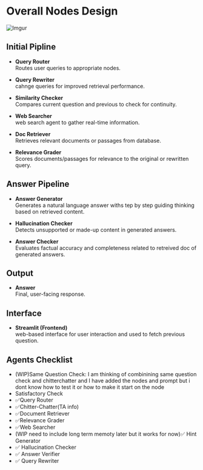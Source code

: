 # Overall Nodes Design

![Imgur](https://imgur.com/7xH47Kn.png)

## Initial Pipline

- **Query Router**  
  Routes user queries to appropriate nodes.

- **Query Rewriter**  
  cahnge queries for improved retrieval performance.

- **Similarity Checker**  
  Compares current question and previous to check for continuity.

- **Web Searcher**  
  web search agent to gather real-time information.

- **Doc Retriever**  
  Retrieves relevant documents or passages from database.

- **Relevance Grader**  
  Scores documents/passages for relevance to the original or rewritten query.

## Answer Pipeline

- **Answer Generator**  
  Generates a natural language answer withs tep by step guiding thinking based on retrieved content.

- **Hallucination Checker**  
  Detects unsupported or made-up content in generated answers.

- **Answer Checker**  
  Evaluates factual accuracy and completeness related to retreived doc of generated answers.

## Output

- **Answer**  
  Final, user-facing response.

## Interface

- **Streamlit (Frontend)**  
  web-based interface for user interaction and used to fetch previous question.


## Agents Checklist
- (WIP)Same Question Check: I am thinking of combinining same question check and chitterchatter and I have added the nodes and prompt but i dont know how to test it or how to make it start on the node
- Satisfactory Check
- ✅Query Router
- ✅Chitter-Chatter(TA info)
- ✅Document Retriever
- ✅Relevance Grader
- ✅Web Searcher
- (WIP need to include long term memoty later but it works for now)✅ Hint Generator
- ✅ Hallucination Checker
- ✅ Answer Verifier
- ✅ Query Rewriter